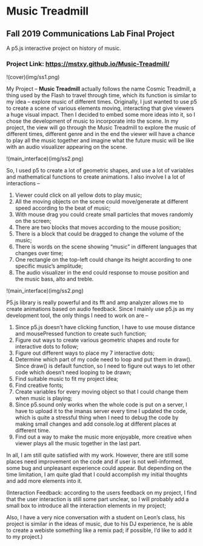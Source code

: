 # Music Treadmill

## Fall 2019 Communications Lab Final Project  

A p5.js interactive project on history of music. 

### Project Link: https://mstxy.github.io/Music-Treadmill/

!(cover)(img/ss1.png)

My Project – **Music Treadmill** actually follows the name Cosmic Treadmill, a thing used by the Flash to travel through time, which its function is similar to my idea – explore music of different times. Originally, I just wanted to use p5 to create a scene of various elements moving, interacting that give viewers a huge visual impact. Then I decided to embed some more ideas into it, so I chose the development of music to incorporate into the scene. In my project, the view will go through the Music Treadmill to explore the music of different times, different genre and in the end the viewer will have a chance to play all the music together and imagine what the future music will be like with an audio visualizer appearing on the scene.

!(main_interface)(img/ss2.png)

  

So, I used p5 to create a lot of geometric shapes, and use a lot of variables and mathematical functions to create animations. I also involve I a lot of interactions –

1. Viewer could click on all yellow dots to play music;
2. All the moving objects on the scene could move/generate at different speed according to the beat of music;
3. With mouse drag you could create small particles that moves randomly on the screen;
4. There are two blocks that moves according to the mouse position;
5. There is a block that could be dragged to change the volume of the music;
6. There is words on the scene showing “music” in different languages that changes over time;
7. One rectangle on the top-left could change its height according to one specific music’s amplitude;
8. The audio visualizer in the end could response to mouse position and the music bass, alto and treble.

!(main_interface)(img/ss2.png)

  

P5.js library is really powerful and its fft and amp analyzer allows me to create animations based on audio feedback. Since I mainly use p5.js as my development tool, the only things I need to work on are –

1. Since p5.js doesn’t have clicking function, I have to use mouse distance and mousePressed function to create such function;
2. Figure out ways to create various geometric shapes and route for interactive dots to follow;
3. Figure out different ways to place my 7 interactive dots;
4. Determine which part of my code need to loop and put them in draw(). Since draw() is default function, so I need to figure out ways to let other code which doesn’t need looping to be drawn;
5. Find suitable music to fit my project idea;
6. Find creative fonts;
7. Create variables for every moving object so that I could change them when music is playing;
8. Since p5.sound only works when the whole code is put on a server, I have to upload it to the imanas server every time I updated the code, which is quite a stressful thing when I need to debug the code by making small changes and add console.log at different places at different time.
9. Find out a way to make the music more enjoyable, more creative when viewer plays all the music together in the last part.

  

In all, I am still quite satisfied with my work. However, there are still some places need improvement on the code and if user is not well-informed, some bug and unpleasant experience could appear. But depending on the time limitation, I am quite glad that I could accomplish my initial thoughts and add more elements into it.

  

(Interaction Feedback: according to the users feedback on my project, I find that the user interaction is still some part unclear, so I will probably add a small box to introduce all the interaction elements in my project;

Also, I have a very nice conversation with a student on Leon’s class, his project is similar in the ideas of music, due to his DJ experience, he is able to create a webiste something like a remix pad; if possible, I’d like to add it to my project.)
